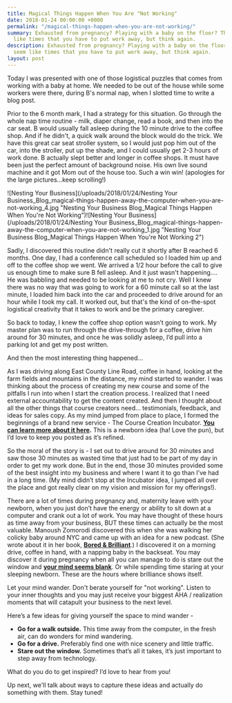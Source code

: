 ```yaml
---
title: Magical Things Happen When You Are "Not Working"
date: 2018-01-24 00:00:00 +0000
permalink: "/magical-things-happen-when-you-are-not-working/"
summary: Exhausted from pregnancy? Playing with a baby on the floor? These may seem
  like times that you have to put work away, but think again.
description: Exhausted from pregnancy? Playing with a baby on the floor? These may
  seem like times that you have to put work away, but think again.
layout: post
---
```

Today I was presented with one of those logistical puzzles that comes from working with a baby at home. We needed to be out of the house while some workers were there, during B's normal nap, when I slotted time to write a blog post.

Prior to the 6 month mark, I had a strategy for this situation. Go through the whole nap time routine - milk, diaper change, read a book, and then into the car seat. B would usually fall asleep during the 10 minute drive to the coffee shop. And if he didn't, a quick walk around the block would do the trick. We have this great car seat stroller system, so I would just pop him out of the car, into the stroller, put up the shade, and I could usually get 2-3 hours of work done. B actually slept better and longer in coffee shops. It must have been just the perfect amount of background noise. His own live sound machine and it got Mom out of the house too. Such a win win! (apologies for the large pictures...keep scrolling!)

![Nesting Your Business](/uploads/2018/01/24/Nesting Your Business_Blog_magical-things-happen-away-the-computer-when-you-are-not-working_4.jpg "Nesting Your Business Blog_Magical Things Happen When You're Not Working")![Nesting Your Business](/uploads/2018/01/24/Nesting Your Business_Blog_magical-things-happen-away-the-computer-when-you-are-not-working_1.jpg "Nesting Your Business Blog_Magical Things Happen When You're Not Working 2")

Sadly, I discovered this routine didn't really cut it shortly after B reached 6 months. One day, I had a conference call scheduled so I loaded him up and off to the coffee shop we went. We arrived a 1/2 hour before the call to give us enough time to make sure B fell asleep. And it just wasn't happening…. He was babbling and needed to be looking at me to not cry. Well I knew there was no way that was going to work for a 60 minute call so at the last minute, I loaded him back into the car and proceeded to drive around for an hour while I took my call. It worked out, but that's the kind of on-the-spot logistical creativity that it takes to work and be the primary caregiver.

So back to today, I knew the coffee shop option wasn’t going to work. My master plan was to run through the drive-through for a coffee, drive him around for 30 minutes, and once he was solidly asleep, I’d pull into a parking lot and get my post written.

And then the most interesting thing happened...

As I was driving along East County Line Road, coffee in hand, looking at the farm fields and mountains in the distance, my mind started to wander. I was thinking about the process of creating my new course and some of the pitfalls I run into when I start the creation process. I realized that I need external accountability to get the content created. And then I thought about all the other things that course creators need... testimonials, feedback, and ideas for sales copy. As my mind jumped from place to place, I formed the beginnings of a brand new service - The Course Creation Incubator. [**You can learn more about it here**](https://go.nestingyourbusiness.com/course_creation_incubator_interest "Nesting Your Business Course Creation Incubator")**.** This is a newborn idea (ha! Love the pun), but I’d love to keep you posted as it’s refined.

So the moral of the story is - I set out to drive around for 30 minutes and saw those 30 minutes as wasted time that just had to be part of my day in order to get my work done. But in the end, those 30 minutes provided some of the best insight into my business and where I want it to go than I’ve had in a long time. (My mind didn’t stop at the Incubator idea, I jumped all over the place and got really clear on my vision and mission for my offerings!).

There are a lot of times during pregnancy and, maternity leave with your newborn, when you just don’t have the energy or ability to sit down at a computer and crank out a lot of work. You may have thought of these hours as time away from your business, BUT these times can actually be the most valuable. Manoush Zomorodi discovered this when she was walking her colicky baby around NYC and came up with an idea for a new podcast. (She wrote about it in her book, [**Bored & Brilliant**](http://amzn.to/2DvCy6a "Nesting Your Business_Bored & Brilliant Book Recommendation").) I discovered it on a morning drive, coffee in hand, with a napping baby in the backseat. You may discover it during pregnancy when all you can manage to do is stare out the window and [**your mind seems blank**](http://nestingyourbusiness.com/my-baby-ate-my-creativity/ "Nesting Your Business_My Baby Ate My Creativity"). Or while spending time staring at your sleeping newborn. These are the hours where brilliance shows itself.

Let your mind wander. Don't berate yourself for "not working". Listen to your inner thoughts and you may just receive your biggest AHA / realization moments that will catapult your business to the next level.

Here’s a few ideas for giving yourself the space to mind wander -

* **Go for a walk outside.** This time away from the computer, in the fresh air, can do wonders for mind wandering.
* **Go for a drive.** Preferably find one with nice scenery and little traffic.
* **Stare out the window.** Sometimes that’s all it takes, it’s just important to step away from technology.

What do you do to get inspired? I’d love to hear from you!

Up next, we'll talk about ways to capture these ideas and actually do something with them. Stay tuned!